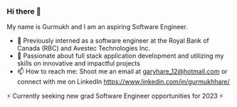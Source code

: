 ### Hi there 👋
My name is Gurmukh and I am an aspiring Software Engineer.
- 🔭 Previously interned as a software engineer at the Royal Bank of Canada (RBC) and Avestec Technologies Inc.
- 🤔 Passionate about full stack application development and utilizing my skills on innovative and impactful projects
- 📫 How to reach me: Shoot me an email at garyhare_12@hotmail.com or connect with me on LinkedIn https://www.linkedin.com/in/gurmukhhare/

⚡ Currently seeking new grad Software Engineer opportunities for 2023 ⚡
<!--
**gurmukhhare/gurmukhhare** is a ✨ _special_ ✨ repository because its `README.md` (this file) appears on your GitHub profile.

Here are some ideas to get you started:

- 🔭 I’m currently working on ...
- 🌱 I’m currently learning ...
- 👯 I’m looking to collaborate on ...
- 🤔 I’m looking for help with ...
- 💬 Ask me about ...
- 📫 How to reach me: ...
- 😄 Pronouns: ...
- ⚡ Fun fact: ...
-->
